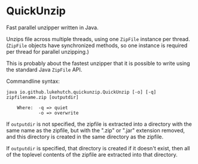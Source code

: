 # QuickUnzip
Fast parallel unzipper written in Java.

Unzips file across multiple threads, using one `ZipFile` instance per thread. (`ZipFile` objects have synchronized methods, so one instance is required per thread for parallel unzipping.)

This is probably about the fastest unzipper that it is possible to write using the standard Java `ZipFile` API.

Commandline syntax: 

```
java io.github.lukehutch.quickunzip.QuickUnzip [-o] [-q] zipfilename.zip [outputdir]

    Where:  -q => quiet
            -o => overwrite
```

If `outputdir` is not specified, the zipfile is extracted into a directory with the same name as the zipfile, but with the ".zip" or ".jar" extension removed, and this directory is created in the same directory as the zipfile.

If `outputdir` is specified, that directory is created if it doesn't exist, then all of the toplevel contents of the zipfile are extracted into that directory.
